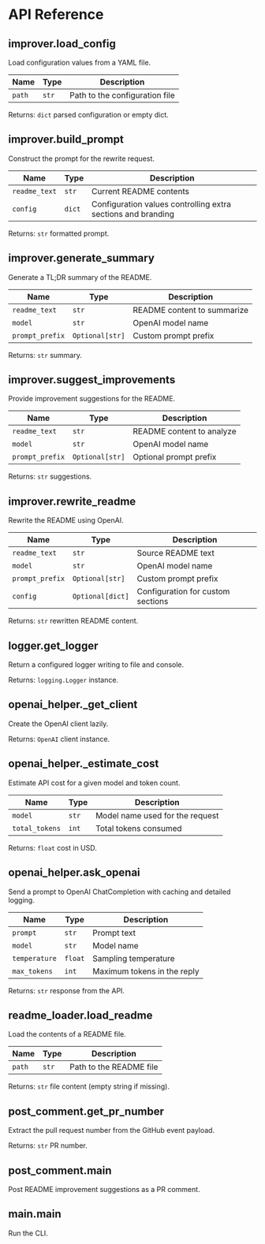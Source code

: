 # API Reference

## improver.load_config

Load configuration values from a YAML file.

| Name | Type | Description |
| --- | --- | --- |
| `path` | `str` | Path to the configuration file |

Returns: `dict` parsed configuration or empty dict.

## improver.build_prompt

Construct the prompt for the rewrite request.

| Name | Type | Description |
| --- | --- | --- |
| `readme_text` | `str` | Current README contents |
| `config` | `dict` | Configuration values controlling extra sections and branding |

Returns: `str` formatted prompt.

## improver.generate_summary

Generate a TL;DR summary of the README.

| Name | Type | Description |
| --- | --- | --- |
| `readme_text` | `str` | README content to summarize |
| `model` | `str` | OpenAI model name |
| `prompt_prefix` | `Optional[str]` | Custom prompt prefix |

Returns: `str` summary.

## improver.suggest_improvements

Provide improvement suggestions for the README.

| Name | Type | Description |
| --- | --- | --- |
| `readme_text` | `str` | README content to analyze |
| `model` | `str` | OpenAI model name |
| `prompt_prefix` | `Optional[str]` | Optional prompt prefix |

Returns: `str` suggestions.

## improver.rewrite_readme

Rewrite the README using OpenAI.

| Name | Type | Description |
| --- | --- | --- |
| `readme_text` | `str` | Source README text |
| `model` | `str` | OpenAI model name |
| `prompt_prefix` | `Optional[str]` | Custom prompt prefix |
| `config` | `Optional[dict]` | Configuration for custom sections |

Returns: `str` rewritten README content.

## logger.get_logger

Return a configured logger writing to file and console.

Returns: `logging.Logger` instance.

## openai_helper._get_client

Create the OpenAI client lazily.

Returns: `OpenAI` client instance.

## openai_helper._estimate_cost

Estimate API cost for a given model and token count.

| Name | Type | Description |
| --- | --- | --- |
| `model` | `str` | Model name used for the request |
| `total_tokens` | `int` | Total tokens consumed |

Returns: `float` cost in USD.

## openai_helper.ask_openai

Send a prompt to OpenAI ChatCompletion with caching and detailed logging.

| Name | Type | Description |
| --- | --- | --- |
| `prompt` | `str` | Prompt text |
| `model` | `str` | Model name |
| `temperature` | `float` | Sampling temperature |
| `max_tokens` | `int` | Maximum tokens in the reply |

Returns: `str` response from the API.

## readme_loader.load_readme

Load the contents of a README file.

| Name | Type | Description |
| --- | --- | --- |
| `path` | `str` | Path to the README file |

Returns: `str` file content (empty string if missing).

## post_comment.get_pr_number

Extract the pull request number from the GitHub event payload.

Returns: `str` PR number.

## post_comment.main

Post README improvement suggestions as a PR comment.

## main.main

Run the CLI.
